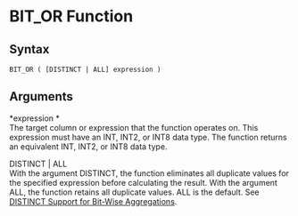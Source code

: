 # BIT\_OR Function<a name="r_BIT_OR"></a>

## Syntax<a name="r_BIT_OR-synopsis"></a>

```
BIT_OR ( [DISTINCT | ALL] expression )
```

## Arguments<a name="r_BIT_OR-arguments"></a>

 *expression *   
The target column or expression that the function operates on\. This expression must have an INT, INT2, or INT8 data type\. The function returns an equivalent INT, INT2, or INT8 data type\.

DISTINCT \| ALL  
With the argument DISTINCT, the function eliminates all duplicate values for the specified expression before calculating the result\. With the argument ALL, the function retains all duplicate values\. ALL is the default\. See [DISTINCT Support for Bit\-Wise Aggregations](c_bitwise_aggregate_functions.md#distinct-support-for-bit-wise-aggregations)\.